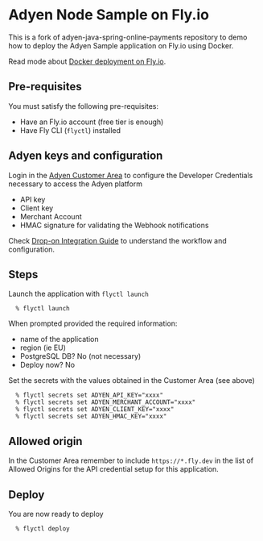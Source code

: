 # Adyen Node Sample on Fly.io
This is a fork of adyen-java-spring-online-payments repository to demo how to deploy the Adyen Sample application on Fly.io using Docker.

Read mode about [Docker deployment on Fly.io](https://medium.com/geekculture/deploy-docker-images-on-fly-io-free-tier-afbfb1d390b1).

## Pre-requisites
You must satisfy the following pre-requisites:

* Have an Fly.io account (free tier is enough)
* Have Fly CLI (`flyctl`) installed

## Adyen keys and configuration

Login in the [Adyen Customer Area](https://docs.adyen.com/plugins/magento-2/set-up-adyen-customer-area) to configure the Developer Credentials necessary to access the Adyen platform

- API key
- Client key
- Merchant Account
- HMAC signature for validating the Webhook notifications

Check [Drop-on Integration Guide](https://docs.adyen.com/online-payments/web-drop-in) to understand the workflow and configuration.


## Steps

Launch the application with `flyctl launch`

```
  % flyctl launch
```

When prompted provided the required information:
* name of the application
* region (ie EU)
* PostgreSQL DB? No (not necessary)
* Deploy now? No

Set the secrets with the values obtained in the Customer Area (see above)

```
  % flyctl secrets set ADYEN_API_KEY="xxxx"
  % flyctl secrets set ADYEN_MERCHANT_ACCOUNT="xxxx"
  % flyctl secrets set ADYEN_CLIENT_KEY="xxxx"
  % flyctl secrets set ADYEN_HMAC_KEY="xxxx"
```

## Allowed origin

In the Customer Area remember to include `https://*.fly.dev` in the list of Allowed Origins
for the API credential setup for this application.

## Deploy 
You are now ready to deploy 
```
  % flyctl deploy
```



